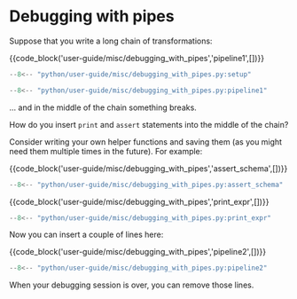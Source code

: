 # Debugging with pipes

Suppose that you write a long chain of transformations:

{{code_block('user-guide/misc/debugging_with_pipes','pipeline1',[])}}

```python exec="on" session="user-guide/misc/debugging_with_pipes"
--8<-- "python/user-guide/misc/debugging_with_pipes.py:setup"
```

```python exec="on" session="user-guide/misc/debugging_with_pipes"
--8<-- "python/user-guide/misc/debugging_with_pipes.py:pipeline1"
```

... and in the middle of the chain something breaks.

How do you insert `print` and `assert` statements into the middle of the chain?

Consider writing your own helper functions and saving them
(as you might need them multiple times in the future). For example:

{{code_block('user-guide/misc/debugging_with_pipes','assert_schema',[])}}

```python exec="on" session="user-guide/misc/debugging_with_pipes"
--8<-- "python/user-guide/misc/debugging_with_pipes.py:assert_schema"
```

{{code_block('user-guide/misc/debugging_with_pipes','print_expr',[])}}

```python exec="on" session="user-guide/misc/debugging_with_pipes"
--8<-- "python/user-guide/misc/debugging_with_pipes.py:print_expr"
```

Now you can insert a couple of lines here:

{{code_block('user-guide/misc/debugging_with_pipes','pipeline2',[])}}

```python exec="on" result="text" session="user-guide/misc/debugging_with_pipes"
--8<-- "python/user-guide/misc/debugging_with_pipes.py:pipeline2"
```

When your debugging session is over, you can remove those lines.

